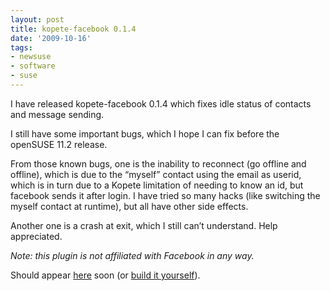 ```yaml
---
layout: post
title: kopete-facebook 0.1.4
date: '2009-10-16'
tags:
- newsuse
- software
- suse
---
```


I have released kopete-facebook 0.1.4 which fixes idle status of contacts and message sending.

I still have some important bugs, which I hope I can fix before the openSUSE 11.2 release.

From those known bugs, one is the inability to reconnect (go offline and offline), which is due to the “myself” contact using the email as userid, which is in turn due to a Kopete limitation of needing to know an id, but facebook sends it after login. I have tried so many hacks (like switching the myself contact at runtime), but all have other side effects.

Another one is a crash at exit, which I still can’t understand. Help appreciated.

_Note: this plugin is not affiliated with Facebook in any way._

Should appear [here](http://software.opensuse.org/search?baseproject=ALL&p=1&q=kopete-protocol-facebook) soon (or [build it yourself](http://github.com/dmacvicar/kopete-facebook)).

